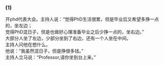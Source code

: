 ### (1)
开phd代表大会。主持人说：“觉得PhD生活很累，但是毕业后又希望多挣一点的，坐左边；   
觉得PhD混日子，但是也做好心理准备毕业之后少挣一点的，坐右边。”   
大部分人坐了左边，少部分坐到了右边，还有一个人坐在中间。   
主持人问他在想什么。   
他说：“我虽然混日子，但是挣很多钱。”   
主持人立马说：“Professor,请你坐到台上来。”
